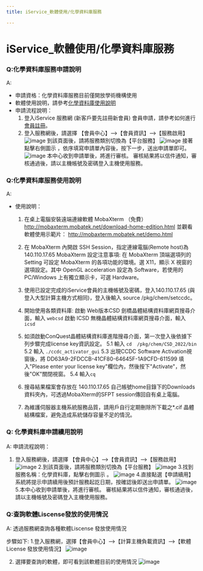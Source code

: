 ```yaml
---
title: iService_軟體使用/化學資料庫服務

---
```


# iService_軟體使用/化學資料庫服務

### Q:化學資料庫服務申請說明
A: 
- 申請資格：化學資料庫服務目前僅開放學術機構使用
- 軟體使用說明，請參考[化學資料庫使用說明](https://iservice.nchc.org.tw/nchc_service/nchc_service_qa_single.php?qa_code=492)
- 申請流程說明：
    1. 登入iService 服務網 (新客戶要先註冊新會員) 會員申請，請參考如何進行[會員註冊](https://iservice.nchc.org.tw/nchc_service/nchc_service_qa_single.php?qa_code=32)。
    2. 登入服務網後，請選擇 【會員中心】-->【會員資訊】-->【服務啟用】
    ![image](https://hackmd.io/_uploads/B1eMI1jKblg.png)
    到該頁面後，請將服務類別切換為【平台服務】
    ![image](https://hackmd.io/_uploads/HkIDysKZxl.png)
    接著點擊右側圖示 ，依序填寫申請單內容後，按下一步，送出申請單即可。
    ![image](https://hackmd.io/_uploads/ryMOJjYZlg.png)
    本中心收到申請單後，將進行審核。
    審核結果將以信件通知，審核通過後，請以主機帳號及密碼登入主機使用服務。




### Q:化學資料庫服務使用說明
A: 
* 使用說明： 
    1. 在桌上電腦安裝遠端連線軟體 MobaXterm （免費）
       http://mobaxterm.mobatek.net/download-home-edition.html
       並觀看軟體使用示範片： http://mobaxterm.mobatek.net/demo.html
    2. 在 MobaXterm 內開啟 SSH Session，指定連線電腦(Remote host)為140.110.17.65
       MobaXterm 設定注意事項:
       在 MobaXterm 頂端選項列的 Setting 可設定 MobaXterm 的各項功能的環境。選 X11，顯示 X 視窗的選項設定。其中 OpenGL acceleration 設定為 Software，若使用的 PC/Windows 上有獨立顯示卡，可選 Hardware。
    3. 使用已設定完成的iService會員的主機帳號及密碼，登入140.110.17.65 (與登入大型計算主機方式相同)，登入後輸入 source  /pkg/chem/setccdc。
    4. 開始使用各類資料庫:
    啟動 Web版本CSD 劍橋晶體結構資料庫網頁搜尋介面，輸入
      `webcsd`
    啟動 ICSD 無機晶體結構資料庫網頁搜尋介面，輸入
       `icsd`
    5. 如須啟動ConQuest晶體結構資料庫進階搜尋介面，第一次登入後依據下列步驟完成license key資訊設定。
        5.1 輸入 `cd  /pkg/chem/CSD_2022/bin`
        5.2 輸入 `./ccdc_activator_gui`
        5.3 出現CCDC Software Activation視窗後，將 DD63A9-2FDCCB-41CF80-64645F-1A9CFD-611599 填入"Please enter your license key"欄位內，然後按下"Activate"，然後"OK"關閉視窗。
        5.4 輸入`cq`

    6. 搜尋結果檔案會存放在 140.110.17.65 自己帳號home目錄下的Downloads資料夾內，可透過MobaXterm的SFPT session傳回自有桌上電腦。
    7. 為維護伺服器主機系統服務品質，請用戶自行定期刪除所下載之*.cif 晶體結構檔案，避免造成系統儲存容量不足的情況。


### Q: 化學資料庫申請續用說明 
A: 
申請流程說明：
1. 登入服務網後，請選擇 【會員中心】-->【會員資訊】-->【服務啟用】
![image](https://hackmd.io/_uploads/SJFnljF-ex.png)
2.到該頁面後，請將服務類別切換為【平台服務】
![image](https://hackmd.io/_uploads/SkDTxjKbgx.png)
3.找到服務名稱：化學資料庫，點擊右側圖示 。
![image](https://hackmd.io/_uploads/BktAxjtbgg.png)
4.直接點選【申請續用】系統將提示申請續用後預計服務起訖日期，按確認後即送出申請單。
![image](https://hackmd.io/_uploads/SyIybiFWeg.png)
5.本中心收到申請單後，將進行審核。
審核結果將以信件通知，審核通過後，請以主機帳號及密碼登入主機使用服務。


### Q:查詢軟體Liscense發放的使用情況
A: 
透過服務網查詢各種軟體Liscense 發放使用情況

步驟如下:
1.登入服務網，選擇【會員中心】-->【計算主機負載資訊】-->【軟體License 發放使用情況】
![image](https://hackmd.io/_uploads/Sy8Xbst-gg.png)

2. 選擇要查詢的軟體，即可看到該軟體目前的使用情況
![image](https://hackmd.io/_uploads/B1kEbjF-xl.png)

